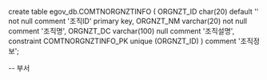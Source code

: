 create table egov_db.COMTNORGNZTINFO
(
    ORGNZT_ID char(20) default '' not null comment '조직ID'
        primary key,
    ORGNZT_NM varchar(20)         not null comment '조직명',
    ORGNZT_DC varchar(100)        null comment '조직설명',
    constraint COMTNORGNZTINFO_PK
        unique (ORGNZT_ID)
)
    comment '조직정보';



-- 부서